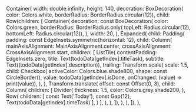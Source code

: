 Container(
        width: double.infinity,
        height: 140,
        decoration: BoxDecoration(
            color: Colors.white, borderRadius: BorderRadius.circular(12)),
        child: Row(children: [
          Container(
            decoration: const BoxDecoration(
              color: Colors.green,
              borderRadius: BorderRadius.only(
                  topLeft: Radius.circular(12),
                  bottomLeft: Radius.circular(12)),
            ),
            width: 20,
          ),
          Expanded(
            child: Padding(
              padding: const EdgeInsets.symmetric(horizontal: 12),
              child: Column(
                  mainAxisAlignment: MainAxisAlignment.center,
                  crossAxisAlignment: CrossAxisAlignment.start,
                  children: [
                    ListTile(
                      contentPadding: EdgeInsets.zero,
                      title: Text(todoData[getIndex].titleTask),
                      subtitle: Text((todoData[getIndex].description)),
                      trailing: Transform.scale(
                        scale: 1.5,
                        child: Checkbox(
                            activeColor: Colors.blue.shade800,
                            shape: const CircleBorder(),
                            value: todoData[getIndex].isDone,
                            onChanged: (value) => print(value)),
                      ),
                    ),
                    Transform.translate(
                      offset: const Offset(0, 3),
                      child: Column(
                        children: [
                          Divider(
                            thickness: 1.5,
                            color: Colors.grey.shade200,
                          ),
                          Row(
                            children: [
                              const Text('Today'),
                              const Gap(12),
                              Text(todoData[getIndex].timeTask)
                            ],
                          )
                        ],
                      ),
                    ),
                  ]),
            ),
          ),
        ]),
      ),